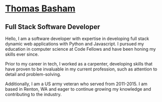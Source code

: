 # [Thomas Basham](https://thomasbasham.dev)

## Full Stack Software Developer

Hello, I am a software developer with expertise in developing full stack dynamic web applications with Python and Javascript. I pursued my education in computer science at Code Fellows and have been honing my skills ever since.

Prior to my career in tech, I worked as a carpenter, developing skills that have proven to be invaluable in my current profession, such as attention to detail and problem-solving.

Additionally, I am a US army veteran who served from 2011-2015. I am based in Renton, WA and eager to continue growing my knowledge and contributing to the industry.
